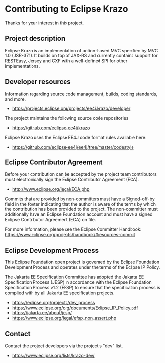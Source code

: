 # Contributing to Eclipse Krazo

Thanks for your interest in this project.

## Project description

Eclipse Krazo is an implementation of action-based MVC specifiec by MVC 1.0 (JSR-371). 
It builds on top of JAX-RS and currently contains support for RESTEasy, Jersey and CXF 
with a well-defined SPI for other implementations.

## Developer resources

Information regarding source code management, builds, coding standards, and more.

* https://projects.eclipse.org/projects/ee4j.krazo/developer

The project maintains the following source code repositories

* https://github.com/eclipse-ee4j/krazo

Eclipse Krazo uses the Eclipse EE4J code format rules available here:

* https://github.com/eclipse-ee4j/ee4j/tree/master/codestyle

## Eclipse Contributor Agreement

Before your contribution can be accepted by the project team contributors must
electronically sign the Eclipse Contributor Agreement (ECA).

* http://www.eclipse.org/legal/ECA.php

Commits that are provided by non-committers must have a Signed-off-by field in
the footer indicating that the author is aware of the terms by which the
contribution has been provided to the project. The non-committer must
additionally have an Eclipse Foundation account and must have a signed Eclipse
Contributor Agreement (ECA) on file.

For more information, please see the Eclipse Committer Handbook:
https://www.eclipse.org/projects/handbook/#resources-commit

## Eclipse Development Process

This Eclipse Foundation open project is governed by the Eclipse Foundation
Development Process and operates under the terms of the Eclipse IP Policy.

The Jakarta EE Specification Committee has adopted the Jakarta EE Specification
Process (JESP) in accordance with the Eclipse Foundation Specification Process
v1.2 (EFSP) to ensure that the specification process is complied with by all
Jakarta EE specification projects.

* https://eclipse.org/projects/dev_process
* https://www.eclipse.org/org/documents/Eclipse_IP_Policy.pdf
* https://jakarta.ee/about/jesp/
* https://www.eclipse.org/legal/efsp_non_assert.php

## Contact

Contact the project developers via the project's "dev" list.

* https://www.eclipse.org/lists/krazo-dev/

